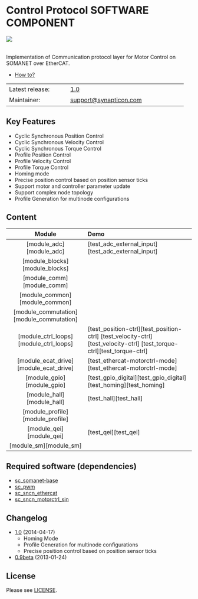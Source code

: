 Control Protocol SOFTWARE COMPONENT
===============
<img align="left" src="https://s3-eu-west-1.amazonaws.com/synapticon-resources/images/logos/synapticon_fullname_blackoverwhite_280x48.png"/>
<br/>
<br/>

Implementation of Communication protocol layer for Motor Control on SOMANET over EtherCAT.

* [How to?](https://github.com/synapticon/sc_sncn_ctrlproto/tree/master/howto)

<table >
<tr>
  <td width="150px" height="30px">Latest release: </td>
  <td width="300px"><a href="https://github.com/synapticon/sc_sncn_ctrlproto/releases/tag/v1.0">1.0</a></td>
</tr>
<tr>
  <td height="30px">Maintainer:</td>
  <td><a href="mailto:support@synapticon.com">support@synapticon.com</a></td>
</tr>
</table> 


Key Features
---------
  * Cyclic Synchronous Position Control
  * Cyclic Synchronous Velocity Control
  * Cyclic Synchronous Torque Control
  * Profile Position Control
  * Profile Velocity Control
  * Profile Torque Control
  * Homing mode 
  * Precise position control based on position sensor ticks
  * Support motor and controller parameter update
  * Support complex node topology
  * Profile Generation for multinode configurations

Content
---------
| Module        				| Demo          						|
| :-------------: 				|:-------------							|
| [module_adc][module_adc]      		| [test_adc_external_input][test_adc_external_input] 		|
| [module_blocks][module_blocks] 		|       							|
| [module_comm][module_comm]	 		|     								|
| [module_common][module_common]		|     								|
| [module_commutation][module_commutation]	|								|
| [module_ctrl_loops][module_ctrl_loops]	| [test_position-ctrl][test_position-ctrl] [test_velocity-ctrl][test_velocity-ctrl] [test_torque-ctrl][test_torque-ctrl]	|
| [module_ecat_drive][module_ecat_drive]	| [test_ethercat-motorctrl-mode][test_ethercat-motorctrl-mode]	|
| [module_gpio][module_gpio]			| [test_gpio_digital][test_gpio_digital] [test_homing][test_homing] 	|
| [module_hall][module_hall]			| [test_hall][test_hall]					|
| [module_profile][module_profile]		|								|
| [module_qei][module_qei]			| [test_qei][test_qei]						|
| [module_sm][module_sm]			|								|


Required software (dependencies)
---------
  * [sc_somanet-base](https://github.com/synapticon/sc_somanet-base) 
  * [sc_pwm](https://github.com/synapticon/sc_pwm)
  * [sc_sncn_ethercat](https://github.com/synapticon/sc_sncn_ethercat) 
  * [sc_sncn_motorctrl_sin](https://github.com/synapticon/sc_sncn_motorctrl_sin)

Changelog
---------
  * [1.0](https://github.com/synapticon/sc_sncn_ctrlproto/releases/tag/v1.0) (2014-04-17)
	* Homing Mode
	* Profile Generation for multinode configurations
	* Precise position control based on position sensor ticks
  * [0.9beta](https://github.com/synapticon/sc_sncn_ctrlproto/releases/tag/v0.9-beta) (2013-01-24)

License
---------
Please see [LICENSE](https://github.com/synapticon/sc_sncn_ctrlproto/blob/master/LICENSE.md).
